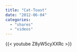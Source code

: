 ```yaml
---
title: "Cat-Toast"
date: "2012-06-04"
categories:
  - "shares"
  - "videos"
---
```


{{< youtube Z8yW5cyXXRc >}}
